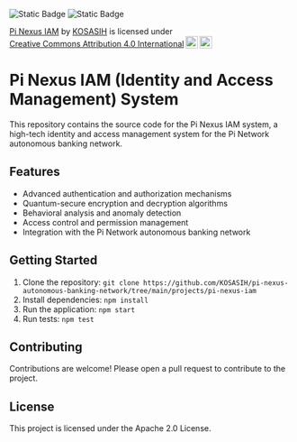 ![Static Badge](https://img.shields.io/badge/%F0%9F%92%B3-PiNexusIAM-gold)
![Static Badge](https://img.shields.io/badge/%F0%9F%A4%96-PiNexus-green)

<p xmlns:cc="http://creativecommons.org/ns#" xmlns:dct="http://purl.org/dc/terms/"><a property="dct:title" rel="cc:attributionURL" href="https://github.com/KOSASIH/pi-nexus-autonomous-banking-network/tree/main/projects/pi-nexus-iam">Pi Nexus IAM</a> by <a rel="cc:attributionURL dct:creator" property="cc:attributionName" href="https://www.linkedin.com/in/kosasih-81b46b5a">KOSASIH</a> is licensed under <a href="https://creativecommons.org/licenses/by/4.0/?ref=chooser-v1" target="_blank" rel="license noopener noreferrer" style="display:inline-block;">Creative Commons Attribution 4.0 International<img style="height:22px!important;margin-left:3px;vertical-align:text-bottom;" src="https://mirrors.creativecommons.org/presskit/icons/cc.svg?ref=chooser-v1" alt=""><img style="height:22px!important;margin-left:3px;vertical-align:text-bottom;" src="https://mirrors.creativecommons.org/presskit/icons/by.svg?ref=chooser-v1" alt=""></a></p>

# Pi Nexus IAM (Identity and Access Management) System

This repository contains the source code for the Pi Nexus IAM system, a high-tech identity and access management system for the Pi Network autonomous banking network.

## Features

* Advanced authentication and authorization mechanisms
* Quantum-secure encryption and decryption algorithms
* Behavioral analysis and anomaly detection
* Access control and permission management
* Integration with the Pi Network autonomous banking network

## Getting Started

1. Clone the repository: `git clone https://github.com/KOSASIH/pi-nexus-autonomous-banking-network/tree/main/projects/pi-nexus-iam`
2. Install dependencies: `npm install`
3. Run the application: `npm start`
4. Run tests: `npm test`

## Contributing

Contributions are welcome! Please open a pull request to contribute to the project.

## License

This project is licensed under the Apache 2.0 License.
